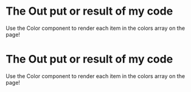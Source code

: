 # The Out put or result of my code

Use the Color component to render each item in the colors array on the page!
# The Out put or result of my code

Use the Color component to render each item in the colors array on the page!
